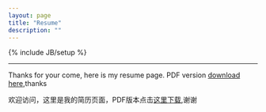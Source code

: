 ```yaml
---
layout: page
title: "Resume"
description: ""
---
```

{% include JB/setup %}


---
Thanks for your come, here is my resume page. PDF version [download here][Resume_for_Firmware_Embedded_system],thanks

欢迎访问，这里是我的简历页面，PDF版本点击[这里下载][Resume_for_Firmware_Embedded_system],谢谢


[Resume_for_Firmware_Embedded_system]:https://raw.githubusercontent.com/DingSoung/dingsoung.github.com/master/page/attach/Ding_Soung_Resume_for_Firmware_Embedded_system.pdf
